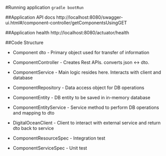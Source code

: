 #Running application
`gradle bootRun`

##Application API docs 
http://localhost:8080/swagger-ui.html#/component-controller/getComponentsUsingGET

##Application health
http://localhost:8080/actuator/health

##Code Structure
- Component dto - Primary object used for transfer of information
- ComponentController - Creates Rest APIs. converts json <-> dto. 
- ComponentService - Main logic resides here. Interacts with client and database
- ComponentRepository - Data access object for DB operations
- ComponentEntity - DB entity to be saved in in-memory database
- ComponentEntityService - Service method to perform DB operations and mapping to dto
- DigitalOceanClient - Client to interact with external service and return dto back to service

- ComponentResourceSpec - Integration test 
- ComponentServiceSpec - Unit test 